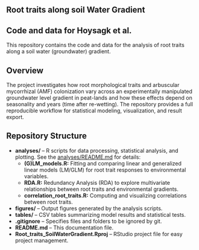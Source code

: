 ## Root traits along soil Water Gradient
## Code and data for Hoysagk et al.

This repository contains the code and data for the analysis of root traits along a soil water (groundwater) gradient.

## Overview

The project investigates how root morphological traits and arbuscular mycorrhizal (AMF) colonization vary across an experimentally manipulated groundwater level gradient in peat-lands and how these effects depend on seasonality and years (time after re-wetting). The repository provides a full reproducible workflow for statistical modeling, visualization, and result export.

## Repository Structure

- **analyses/** – R scripts for data processing, statistical analysis, and plotting.
 See the [analyses/README.md](analyses/) for details:
    - **(G)LM_models.R:** Fitting and comparing linear and generalized linear models (LM/GLM) for root trait responses to environmental variables.
    - **RDA.R:** Redundancy Analysis (RDA) to explore multivariate relationships between root traits and environmental gradients.
    - **correlation_root_traits.R:** Computing and visualizing correlations between root traits.
- **figures/** – Output figures generated by the analysis scripts.
- **tables/** – CSV tables summarizing model results and statistical tests.
- **.gitignore** – Specifies files and folders to be ignored by git.
- **README.md** – This documentation file.
- **Root_traits_SoilWaterGradient.Rproj** – RStudio project file for easy project management.
